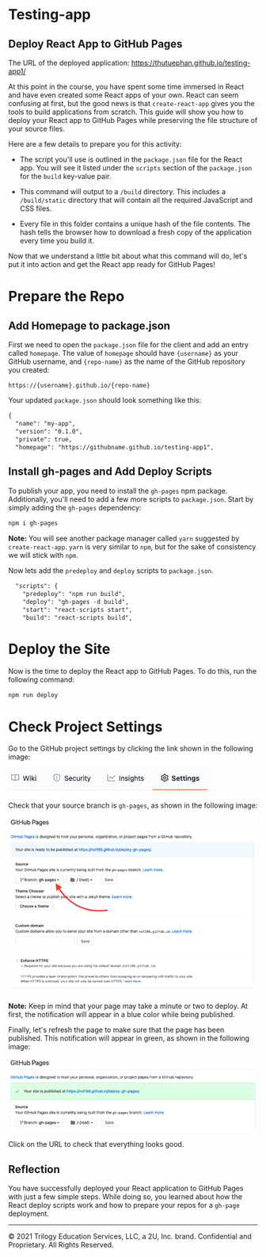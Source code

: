 # Testing-app
## Deploy React App to GitHub Pages

The URL of the deployed application: https://thutuephan.github.io/testing-app1/

At this point in the course, you have spent some time immersed in React and have even created some React apps of your own. React can seem confusing at first, but the good news is that `create-react-app` gives you the tools to build applications from scratch. This guide will show you how to deploy your React app to GitHub Pages while preserving the file structure of your source files. 

Here are a few details to prepare you for this activity:

* The script you'll use is outlined in the `package.json` file for the React app. You will see it listed under the `scripts` section of the `package.json` for the `build` key-value pair.

* This command will output to a `/build` directory. This includes a `/build/static` directory that will contain all the required JavaScript and CSS files.

* Every file in this folder contains a unique hash of the file contents. The hash tells the browser how to download a fresh copy of the application every time you build it.

Now that we understand a little bit about what this command will do, let's put it into action and get the React app ready for GitHub Pages!

# Prepare the Repo

## Add Homepage to package.json

First we need to open the `package.json` file for the client and add an entry called `homepage`. The value of `homepage` should have `{username}` as your GitHub username, and `{repo-name}` as the name of the GitHub repository you created: 

```
https://{username}.github.io/{repo-name}
```

Your updated `package.json` should look something like this:

```text
{
  "name": "my-app",
  "version": "0.1.0",
  "private": true,
  "homepage": "https://githubname.github.io/testing-app1",
```

## Install gh-pages and Add Deploy Scripts

To publish your app, you need to install the `gh-pages` npm package. Additionally, you'll need to add a few more scripts to `package.json`. Start by simply adding the `gh-pages` dependency:

```sh
npm i gh-pages
```
**Note:** You will see another package manager called `yarn` suggested by `create-react-app`. `yarn` is very similar to `npm`, but for the sake of consistency we will stick with `npm`.

Now lets add the `predeploy` and `deploy` scripts to `package.json`. 

```text
  "scripts": {
    "predeploy": "npm run build",
    "deploy": "gh-pages -d build",
    "start": "react-scripts start",
    "build": "react-scripts build",
```

# Deploy the Site

Now is the time to deploy the React app to GitHub Pages. To do this, run the following command:

```sh
npm run deploy
```

# Check Project Settings

Go to the GitHub project settings by clicking the link shown in the following image:

![In GitHub, the Settings tab is underlined in red.](./Images/01-repo-settings.png)

Check that your source branch is `gh-pages`, as shown in the following image:

![In the Settings tab of GitHub Pages, gh-pages is set as the Source.](./Images/02-ready.png)

**Note:** Keep in mind that your page may take a minute or two to deploy. At first, the notification will appear in a blue color while being published.

Finally, let's refresh the page to make sure that the page has been published. This notification will appear in green, as shown in the following image:

![In GitHub Pages, a green notification states, "Your site is published", followed by a link to the site.](./Images/04-published.png)

Click on the URL to check that everything looks good.

## Reflection

You have successfully deployed your React application to GitHub Pages with just a few simple steps. While doing so, you learned about how the React deploy scripts work and how to prepare your repos for a `gh-page` deployment.

---
© 2021 Trilogy Education Services, LLC, a 2U, Inc. brand. Confidential and Proprietary. All Rights Reserved.
